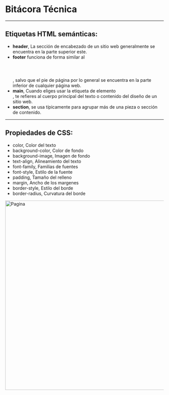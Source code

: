 # **Bitácora Técnica**
---
## Etiquetas HTML semánticas:
- **header**, La sección de encabezado de un sitio web generalmente se encuentra en la parte superior este. 
- **footer** funciona de forma similar al <header></header>, salvo que el pie de página por lo general se encuentra en la parte inferior de cualquier página web.
- **main**, Cuando eliges usar la etiqueta de elemento <main></main>, te refieres al cuerpo principal del texto o contenido del diseño de un sitio web.
- **section**, se usa típicamente para agrupar más de una pieza o sección de contenido.
---
## Propiedades de CSS:
- color,            Color del texto	        
- background-color,	Color de fondo	        
- background-image,	Imagen de fondo	        
- text-align,	    Alineamiento del texto	
- font-family,    Familias de fuentes	    
- font-style,	    Estilo de la fuente	    
- padding,	        Tamaño del relleno	    
- margin,	        Ancho de los margenes	
- border-style,	    Estilo del borde	    
- border-radius,	    Curvatura del borde	  


<image  src="https://github.com/user-attachments/assets/462aae70-6994-475d-b773-0736f81fcf9f](https://github.com/JuanC-crypto/catalogo-web/blob/main/pagina.jpg?raw=true" alt="Pagina" width="600">

